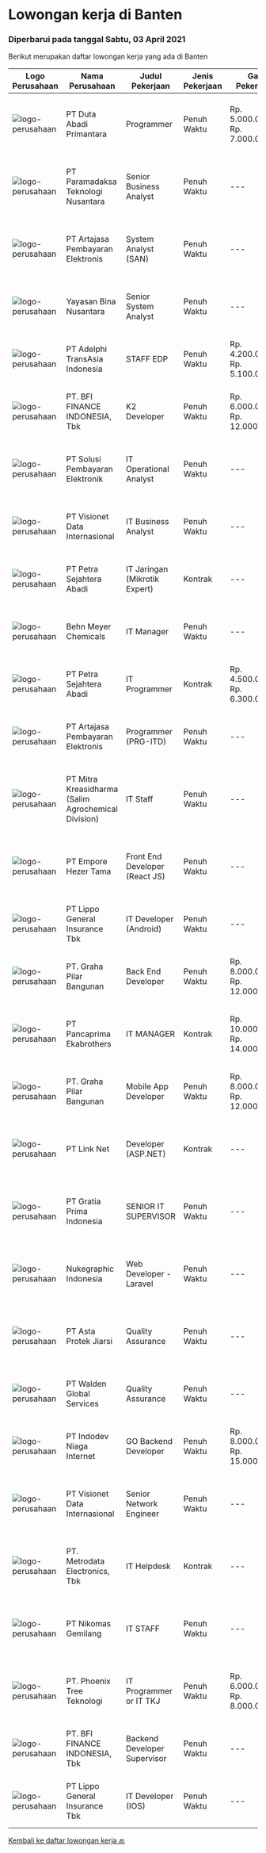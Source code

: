 
  # Lowongan kerja di Banten

  ### Diperbarui pada tanggal Sabtu, 03 April 2021

  Berikut merupakan daftar lowongan kerja yang ada di Banten

  |Logo Perusahaan | Nama Perusahaan | Judul Pekerjaan | Jenis Pekerjaan | Gaji Pekerjaan | Lokasi | Deskripsi | Tanggal diunggah | Pranala |
  | -------------- | --------------- | --------------- | --------- | --------- | -------------- | ------- | ----------- | ----------- |
  |![logo-perusahaan](https://image-service-cdn.seek.com.au/a99770af25aec9f8652ddebf0826fe2fb0e7ccd9/ee4dce1061f3f616224767ad58cb2fc751b8d2dc)|PT Duta Abadi Primantara|Programmer|Penuh Waktu|Rp. 5.000.000-Rp. 7.000.000|Tangerang|Evaluate existing applications to reprogram, update and add new features Understand client requirements and how they translate in application features...|Jumat, 02 April 2021|https://www.jobstreet.co.id/id/job/programmer-3489064?token=0~ac88a42e-d7c2-4a06-b368-d33724df1772&sectionRank=1&jobId=jobstreet-id-job-3489064|
|![logo-perusahaan](https://image-service-cdn.seek.com.au/5f8cba82a4707e81f316572be696aa7aca66f4d9/ee4dce1061f3f616224767ad58cb2fc751b8d2dc)|PT Paramadaksa Teknologi Nusantara|Senior Business Analyst|Penuh Waktu|---|Tangerang|We are designing and developing innovative new applications related to Indonesian traditional retail sector. Digitalization of this sector presents...|Jumat, 02 April 2021|https://www.jobstreet.co.id/id/job/senior-business-analyst-3497157?token=0~ac88a42e-d7c2-4a06-b368-d33724df1772&sectionRank=2&jobId=jobstreet-id-job-3497157|
|![logo-perusahaan](https://image-service-cdn.seek.com.au/5690fcfc82c15b6adca47b5c8a0e517f9adfa7ef/ee4dce1061f3f616224767ad58cb2fc751b8d2dc)|PT Artajasa Pembayaran Elektronis|System Analyst (SAN)|Penuh Waktu|---|Tangerang|AREAS OF RESPONSIBILITY: Deploy, maintain, and troubleshoot core business applications, including application servers, associated hardware, endpoints,...|Kamis, 01 April 2021|https://www.jobstreet.co.id/id/job/system-analyst-san-3496317?token=0~ac88a42e-d7c2-4a06-b368-d33724df1772&sectionRank=3&jobId=jobstreet-id-job-3496317|
|![logo-perusahaan](https://image-service-cdn.seek.com.au/bd71e93e77679001303afc8437c50f965ab9dc6a/ee4dce1061f3f616224767ad58cb2fc751b8d2dc)|Yayasan Bina Nusantara|Senior System Analyst|Penuh Waktu|---|Tangerang|Job Description Ensure the effectiveness of the system development process Identify the user’s need and available business process Ensure the...|Jumat, 02 April 2021|https://www.jobstreet.co.id/id/job/senior-system-analyst-3484994?token=0~ac88a42e-d7c2-4a06-b368-d33724df1772&sectionRank=4&jobId=jobstreet-id-job-3484994|
|![logo-perusahaan](https://image-service-cdn.seek.com.au/ee89ef3a92a149206542c302cbbd383572faf5b9/ee4dce1061f3f616224767ad58cb2fc751b8d2dc)|PT Adelphi TransAsia Indonesia|STAFF EDP|Penuh Waktu|Rp. 4.200.000-Rp. 5.100.000|Tangerang|Kualifikasi Umum : Usia Maksimal 24 Tahun Pendidikan Minimal D3 Sehat Jasmani dan Rohani Memiliki Tanggung Jawab &amp; Etos Kerja Yang Baik...|Rabu, 31 Maret 2021|https://www.jobstreet.co.id/id/job/staff-edp-3495756?token=0~ac88a42e-d7c2-4a06-b368-d33724df1772&sectionRank=5&jobId=jobstreet-id-job-3495756|
|![logo-perusahaan](https://image-service-cdn.seek.com.au/e5b8b5e795f274be3f89c7abc22cae443633f2a2/ee4dce1061f3f616224767ad58cb2fc751b8d2dc)|PT. BFI FINANCE INDONESIA, Tbk|K2 Developer|Penuh Waktu|Rp. 6.000.000-Rp. 12.000.000|Tangerang|Deskripsi PekerjaanAs a K2 developer, your primary role will be to work with the business analysts to build K2 workflows, K2 smart forms; and to help...|Jumat, 02 April 2021|https://www.jobstreet.co.id/id/job/k2-developer-3484443?token=0~ac88a42e-d7c2-4a06-b368-d33724df1772&sectionRank=6&jobId=jobstreet-id-job-3484443|
|![logo-perusahaan](https://image-service-cdn.seek.com.au/0951f76d769cc4b2ca1a916363a69c06692de3f4/ee4dce1061f3f616224767ad58cb2fc751b8d2dc)|PT Solusi Pembayaran Elektronik|IT Operational Analyst|Penuh Waktu|---|Tangerang|Kualifikasi: Minimal pendidikan D3/S1, Teknik Informatika/ Sistem informasi Minimal pernah terlibat sebagai tim NSOC / operational / monitoring...|Rabu, 31 Maret 2021|https://www.jobstreet.co.id/id/job/it-operational-analyst-3496089?token=0~ac88a42e-d7c2-4a06-b368-d33724df1772&sectionRank=7&jobId=jobstreet-id-job-3496089|
|![logo-perusahaan](https://image-service-cdn.seek.com.au/fc7e784b16ac3837d6f7ed1623edef9ed12c6a44/ee4dce1061f3f616224767ad58cb2fc751b8d2dc)|PT Visionet Data Internasional|IT Business Analyst|Penuh Waktu|---|Tangerang|Job Descriptions: Gather insight from corporate executive about business needs and future growth Ensure applications are compatible with the user...|Rabu, 31 Maret 2021|https://www.jobstreet.co.id/id/job/it-business-analyst-3495875?token=0~ac88a42e-d7c2-4a06-b368-d33724df1772&sectionRank=8&jobId=jobstreet-id-job-3495875|
|![logo-perusahaan](https://image-service-cdn.seek.com.au/86675ee035430c331caf15cde73e5cf8d66a7a75/ee4dce1061f3f616224767ad58cb2fc751b8d2dc)|PT Petra Sejahtera Abadi|IT Jaringan (Mikrotik Expert)|Kontrak|---|Tangerang|Sarjana Teknik Informatika / Teknik Komputer / Sistem Informasi / Pendidikan Terkait dengan IPK minimal 3,00 (skala 4). Memahami Rancangan...|Rabu, 31 Maret 2021|https://www.jobstreet.co.id/id/job/it-jaringan-mikrotik-expert-3496022?token=0~ac88a42e-d7c2-4a06-b368-d33724df1772&sectionRank=9&jobId=jobstreet-id-job-3496022|
|![logo-perusahaan](https://image-service-cdn.seek.com.au/338d0e169c31c5838a39bde5f253cb824139c862/ee4dce1061f3f616224767ad58cb2fc751b8d2dc)|Behn Meyer Chemicals|IT Manager|Penuh Waktu|---|Tangerang|Responsibilities: Responsible for entire process related to the IT, such as make strategic planning for the implementation of IT in accordance with...|Rabu, 31 Maret 2021|https://www.jobstreet.co.id/id/job/it-manager-3496044?token=0~ac88a42e-d7c2-4a06-b368-d33724df1772&sectionRank=10&jobId=jobstreet-id-job-3496044|
|![logo-perusahaan](https://image-service-cdn.seek.com.au/86675ee035430c331caf15cde73e5cf8d66a7a75/ee4dce1061f3f616224767ad58cb2fc751b8d2dc)|PT Petra Sejahtera Abadi|IT Programmer|Kontrak|Rp. 4.500.000-Rp. 6.300.000|Tangerang|Kualifikasi: Sarjana Teknik Informatika / Teknik Komputer / Sistem Informasi / Pendidikan Terkait dengan IPK minimal 3,00 (skala 4). Memahami logika...|Rabu, 31 Maret 2021|https://www.jobstreet.co.id/id/job/it-programmer-3496017?token=0~ac88a42e-d7c2-4a06-b368-d33724df1772&sectionRank=11&jobId=jobstreet-id-job-3496017|
|![logo-perusahaan](https://image-service-cdn.seek.com.au/5690fcfc82c15b6adca47b5c8a0e517f9adfa7ef/ee4dce1061f3f616224767ad58cb2fc751b8d2dc)|PT Artajasa Pembayaran Elektronis|Programmer (PRG-ITD)|Penuh Waktu|---|Tangerang|AREAS OF RESPONSIBILITY: Apply industry best practices to design, develop, test, deploy, support and maintain complex applications in clean and...|Kamis, 01 April 2021|https://www.jobstreet.co.id/id/job/programmer-prg-itd-3496318?token=0~ac88a42e-d7c2-4a06-b368-d33724df1772&sectionRank=12&jobId=jobstreet-id-job-3496318|
|![logo-perusahaan](https://image-service-cdn.seek.com.au/94857bae978a15bd3decf280175a73142559114c/ee4dce1061f3f616224767ad58cb2fc751b8d2dc)|PT Mitra Kreasidharma (Salim Agrochemical Division)|IT Staff|Penuh Waktu|---|Banten|1. Usia maksimal 30 tahun2. Pendidikan S1 Teknik informatika3. Pengalaman Minimal 1 tahun4. Memahami SQL/Mysql, bahasa pemrograman PHP, Linux Server,...|Rabu, 31 Maret 2021|https://www.jobstreet.co.id/id/job/it-staff-3495077?token=0~ac88a42e-d7c2-4a06-b368-d33724df1772&sectionRank=13&jobId=jobstreet-id-job-3495077|
|![logo-perusahaan](https://image-service-cdn.seek.com.au/787b96bc1ac0177767cb34e4b520d3837d02d7bf/ee4dce1061f3f616224767ad58cb2fc751b8d2dc)|PT Empore Hezer Tama|Front End Developer (React JS)|Penuh Waktu|---|Tangerang|Main Jobs: Develops and maintains the front-end of the product.  Be able to write clear, concise source-code documentation, unit and integration...|Kamis, 01 April 2021|https://www.jobstreet.co.id/id/job/front-end-developer-react-js-3496498?token=0~ac88a42e-d7c2-4a06-b368-d33724df1772&sectionRank=14&jobId=jobstreet-id-job-3496498|
|![logo-perusahaan](https://image-service-cdn.seek.com.au/eb0d7f429bf570c0d557aa8387372d44f8f256d2/ee4dce1061f3f616224767ad58cb2fc751b8d2dc)|PT Lippo General Insurance Tbk|IT Developer (Android)|Penuh Waktu|---|Banten|Deskripsi pekerjaan: Membuat kode program, debug program dan memastikan program aplikasi berjalan sesuai dengan rancangan yang telah dibuat...|Kamis, 01 April 2021|https://www.jobstreet.co.id/id/job/it-developer-android-3487992?token=0~ac88a42e-d7c2-4a06-b368-d33724df1772&sectionRank=15&jobId=jobstreet-id-job-3487992|
|![logo-perusahaan](https://image-service-cdn.seek.com.au/e8c418c5d24c845670fec450e807f0081ad1e749/ee4dce1061f3f616224767ad58cb2fc751b8d2dc)|PT. Graha Pilar Bangunan|Back End Developer|Penuh Waktu|Rp. 8.000.000-Rp. 12.000.000|Tangerang|Responsibilities: Write Back-End Codes (API) for company's marketplace website Deploy, update and maintain the code Provide technical insight...|Kamis, 01 April 2021|https://www.jobstreet.co.id/id/job/back-end-developer-3488392?token=0~ac88a42e-d7c2-4a06-b368-d33724df1772&sectionRank=16&jobId=jobstreet-id-job-3488392|
|![logo-perusahaan](https://us.123rf.com/450wm/pavelstasevich/pavelstasevich1811/pavelstasevich181101027/112815900-stock-vector-no-image-available-icon-flat-vector.jpg?ver=6)|PT Pancaprima Ekabrothers|IT MANAGER|Kontrak|Rp. 10.000.000-Rp. 14.000.000|Tangerang|Deskripsi PekerjaanKualifikasi : · Pendidikan minimal S1 komputer, teknik atau sejenisnya· Pengalaman minimal 3 tahun di posisi manager· Mempunyai...|Selasa, 30 Maret 2021|https://www.jobstreet.co.id/id/job/it-manager-3494038?token=0~ac88a42e-d7c2-4a06-b368-d33724df1772&sectionRank=17&jobId=jobstreet-id-job-3494038|
|![logo-perusahaan](https://image-service-cdn.seek.com.au/e8c418c5d24c845670fec450e807f0081ad1e749/ee4dce1061f3f616224767ad58cb2fc751b8d2dc)|PT. Graha Pilar Bangunan|Mobile App Developer|Penuh Waktu|Rp. 8.000.000-Rp. 12.000.000|Tangerang|Responsibilities: Write Cross-platform Mobile App Code for Android and iOS Deploy, update and maintain the code Provide technical insight regarding...|Kamis, 01 April 2021|https://www.jobstreet.co.id/id/job/mobile-app-developer-3488391?token=0~ac88a42e-d7c2-4a06-b368-d33724df1772&sectionRank=18&jobId=jobstreet-id-job-3488391|
|![logo-perusahaan](https://image-service-cdn.seek.com.au/88bb9f73490f8f97e248ae37fe959673bbd84f99/ee4dce1061f3f616224767ad58cb2fc751b8d2dc)|PT Link Net|Developer (ASP.NET)|Kontrak|---|Tangerang|Kandidat harus memiliki setidaknya Gelar Sarjana di Ilmu Komputer/Teknologi Informasi atau setara. Setidaknya memiliki 2 tahun pengalaman dalam bidang...|Kamis, 01 April 2021|https://www.jobstreet.co.id/id/job/developer-asp-net-3488237?token=0~ac88a42e-d7c2-4a06-b368-d33724df1772&sectionRank=19&jobId=jobstreet-id-job-3488237|
|![logo-perusahaan](https://image-service-cdn.seek.com.au/a75c0b356cfb4ba003cb5b513d7b06709072b645/ee4dce1061f3f616224767ad58cb2fc751b8d2dc)|PT Gratia Prima Indonesia|SENIOR IT SUPERVISOR|Penuh Waktu|---|Tangerang|Job Description: Perform assessments on company systems to ensure proper operations and to identify any issues that need to be addressed Organize and...|Kamis, 01 April 2021|https://www.jobstreet.co.id/id/job/senior-it-supervisor-3488547?token=0~ac88a42e-d7c2-4a06-b368-d33724df1772&sectionRank=20&jobId=jobstreet-id-job-3488547|
|![logo-perusahaan](https://image-service-cdn.seek.com.au/386c711446abe5658e59252aba9dd486a95a4d59/ee4dce1061f3f616224767ad58cb2fc751b8d2dc)|Nukegraphic Indonesia|Web Developer - Laravel|Penuh Waktu|---|Tangerang|Job Description:Working together in web development life cycles with clients, designers, front-end developers, and the rest of the development teams...|Selasa, 30 Maret 2021|https://www.jobstreet.co.id/id/job/web-developer-laravel-3494415?token=0~ac88a42e-d7c2-4a06-b368-d33724df1772&sectionRank=21&jobId=jobstreet-id-job-3494415|
|![logo-perusahaan](https://image-service-cdn.seek.com.au/f490de5ba66bd1948151a7f71bf2fdc5aa0278ba/ee4dce1061f3f616224767ad58cb2fc751b8d2dc)|PT Asta Protek Jiarsi|Quality Assurance|Penuh Waktu|---|Tangerang|Job Description: Analysts and interacting with Developers Working closely with software developers to develop test specifications and build test cases...|Senin, 29 Maret 2021|https://www.jobstreet.co.id/id/job/quality-assurance-3493606?token=0~ac88a42e-d7c2-4a06-b368-d33724df1772&sectionRank=22&jobId=jobstreet-id-job-3493606|
|![logo-perusahaan](https://image-service-cdn.seek.com.au/50be4a53df7e59e003b79dbee84684ababc187af/ee4dce1061f3f616224767ad58cb2fc751b8d2dc)|PT Walden Global Services|Quality Assurance|Penuh Waktu|---|Tangerang|Candidate must possess at least a Diploma, Bachelor's Degree, Computer Science/Information Technology or equivalent. Required skill(s): Software...|Selasa, 30 Maret 2021|https://www.jobstreet.co.id/id/job/quality-assurance-3494620?token=0~ac88a42e-d7c2-4a06-b368-d33724df1772&sectionRank=23&jobId=jobstreet-id-job-3494620|
|![logo-perusahaan](https://image-service-cdn.seek.com.au/0fb4dd7a4e851a8c110f4f9244ae1d3ffdba0771/ee4dce1061f3f616224767ad58cb2fc751b8d2dc)|PT Indodev Niaga Internet|GO Backend Developer|Penuh Waktu|Rp. 8.000.000-Rp. 15.000.000|Tangerang|2+ years of working experience with Golang; Experience with cloud services; Ability to write clean and easily maintained code. Job Description : Your...|Kamis, 01 April 2021|https://www.jobstreet.co.id/id/job/go-backend-developer-3488633?token=0~ac88a42e-d7c2-4a06-b368-d33724df1772&sectionRank=24&jobId=jobstreet-id-job-3488633|
|![logo-perusahaan](https://image-service-cdn.seek.com.au/fc7e784b16ac3837d6f7ed1623edef9ed12c6a44/ee4dce1061f3f616224767ad58cb2fc751b8d2dc)|PT Visionet Data Internasional|Senior Network Engineer|Penuh Waktu|---|Banten|Requirements: Candidate must possess at least Bachelor's Degree in Computer Science/Information Technology or equivalent.  At least 5 Year(s) of...|Kamis, 01 April 2021|https://www.jobstreet.co.id/id/job/senior-network-engineer-3484149?token=0~ac88a42e-d7c2-4a06-b368-d33724df1772&sectionRank=25&jobId=jobstreet-id-job-3484149|
|![logo-perusahaan](https://image-service-cdn.seek.com.au/360ff551a5280d24a3ac9432bdc8ba5ec988566b/ee4dce1061f3f616224767ad58cb2fc751b8d2dc)|PT. Metrodata Electronics, Tbk|IT Helpdesk|Kontrak|---|Tangerang|Candidate must possess at least Diploma in Engineering (Computer/Telecommunication), Computer Science/Information Technology or equivalent. Required...|Selasa, 30 Maret 2021|https://www.jobstreet.co.id/id/job/it-helpdesk-3493968?token=0~ac88a42e-d7c2-4a06-b368-d33724df1772&sectionRank=26&jobId=jobstreet-id-job-3493968|
|![logo-perusahaan](https://image-service-cdn.seek.com.au/57d3e41a20ee56722d83a07d9eab0ca20efd0ffd/ee4dce1061f3f616224767ad58cb2fc751b8d2dc)|PT Nikomas Gemilang|IT STAFF|Penuh Waktu|---|Serang|RESPONSIBILITIES :  Maintaining computer, network and all IT tools Check and repair for network and computer problems  QUALIFICATIONS :  Candidate...|Selasa, 30 Maret 2021|https://www.jobstreet.co.id/id/job/it-staff-3493848?token=0~ac88a42e-d7c2-4a06-b368-d33724df1772&sectionRank=27&jobId=jobstreet-id-job-3493848|
|![logo-perusahaan](https://us.123rf.com/450wm/pavelstasevich/pavelstasevich1811/pavelstasevich181101027/112815900-stock-vector-no-image-available-icon-flat-vector.jpg?ver=6)|PT. Phoenix Tree Teknologi|IT Programmer or IT TKJ|Penuh Waktu|Rp. 6.000.000-Rp. 8.000.000|Tangerang|Mastering Web Programming, VB.Net, PHP, java script, Web Developer, Android Applications dan IOS Applications. (IT Programmer) At leats 3 Year(s) of...|Kamis, 01 April 2021|https://www.jobstreet.co.id/id/job/it-programmer-or-it-tkj-3496556?token=0~ac88a42e-d7c2-4a06-b368-d33724df1772&sectionRank=28&jobId=jobstreet-id-job-3496556|
|![logo-perusahaan](https://image-service-cdn.seek.com.au/e5b8b5e795f274be3f89c7abc22cae443633f2a2/ee4dce1061f3f616224767ad58cb2fc751b8d2dc)|PT. BFI FINANCE INDONESIA, Tbk|Backend Developer Supervisor|Penuh Waktu|---|Tangerang|Minimum Qualifications and Experience Minimum Bachelor's Degree (S1) education in the field of Informatics / Information Systems, Age between 27-33...|Jumat, 02 April 2021|https://www.jobstreet.co.id/id/job/backend-developer-supervisor-3484456?token=0~ac88a42e-d7c2-4a06-b368-d33724df1772&sectionRank=29&jobId=jobstreet-id-job-3484456|
|![logo-perusahaan](https://image-service-cdn.seek.com.au/eb0d7f429bf570c0d557aa8387372d44f8f256d2/ee4dce1061f3f616224767ad58cb2fc751b8d2dc)|PT Lippo General Insurance Tbk|IT Developer (IOS)|Penuh Waktu|---|Banten|Deskripsi pekerjaan: Membuat kode program, debug program dan memastikan program aplikasi berjalan sesuai dengan rancangan yang telah dibuat...|Rabu, 31 Maret 2021|https://www.jobstreet.co.id/id/job/it-developer-ios-3487292?token=0~ac88a42e-d7c2-4a06-b368-d33724df1772&sectionRank=30&jobId=jobstreet-id-job-3487292|


  [Kembali ke daftar lowongan kerja 🔙](../README.md#daftar-lowongan-kerja)
  
